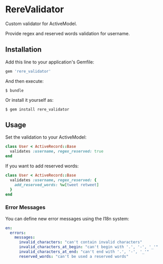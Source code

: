 # RereValidator

Custom validator for ActiveModel.

Provide regex and reserved words validation for username.

## Installation

Add this line to your application's Gemfile:

```ruby
gem 'rere_validator'
```

And then execute:

    $ bundle

Or install it yourself as:

    $ gem install rere_validator

## Usage

Set the validation to your ActiveModel:

```ruby
class User < ActiveRecord::Base
  validates :username, regex_reserved: true
end
```

If you want to add reserved words:

```ruby
class User < ActiveRecord::Base
  validates :username, regex_reserved: {
    add_reserved_words: %w[tweet retweet]
  }
end
```

### Error Messages

You can define new error messages using the I18n system:

```yaml
en:
  errors:
    messages:
      invalid_characters: "can't contain invalid characters"
      invalid_characters_at_begin: "can't begin with '.', '-', '_'"
      invalid_characters_at_end: "can't end with '.', '-', '_'"
      reserved_words: "can't be used a reserved words"
```

